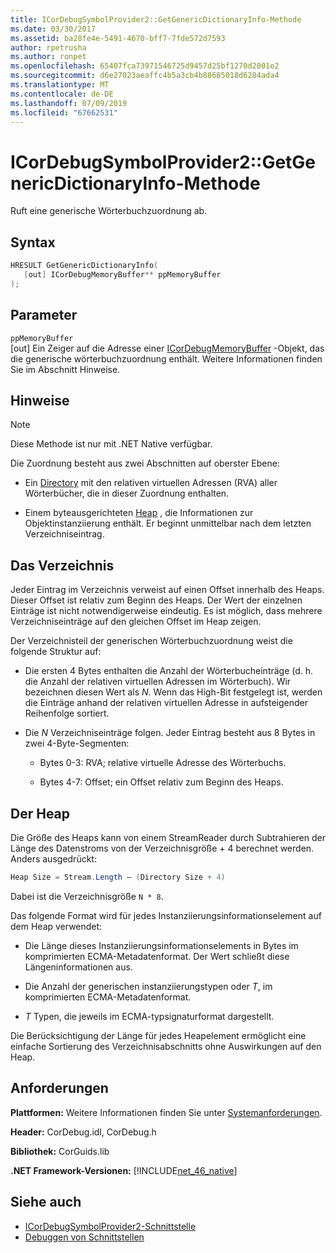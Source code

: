 ```yaml
---
title: ICorDebugSymbolProvider2::GetGenericDictionaryInfo-Methode
ms.date: 03/30/2017
ms.assetid: ba28fe4e-5491-4670-bff7-7fde572d7593
author: rpetrusha
ms.author: ronpet
ms.openlocfilehash: 65407fca73971546725d9457d25bf1270d2001e2
ms.sourcegitcommit: d6e27023aeaffc4b5a3cb4b88685018d6284ada4
ms.translationtype: MT
ms.contentlocale: de-DE
ms.lasthandoff: 07/09/2019
ms.locfileid: "67662531"
---
```

# <a name="icordebugsymbolprovider2getgenericdictionaryinfo-method"></a>ICorDebugSymbolProvider2::GetGenericDictionaryInfo-Methode

Ruft eine generische Wörterbuchzuordnung ab.

## <a name="syntax"></a>Syntax

```cpp
HRESULT GetGenericDictionaryInfo(
   [out] ICorDebugMemoryBuffer** ppMemoryBuffer
);
```

## <a name="parameters"></a>Parameter

`ppMemoryBuffer`\
[out] Ein Zeiger auf die Adresse einer [ICorDebugMemoryBuffer](../../../../docs/framework/unmanaged-api/debugging/icordebugmemorybuffer-interface.md) -Objekt, das die generische wörterbuchzuordnung enthält. Weitere Informationen finden Sie im Abschnitt Hinweise.

## <a name="remarks"></a>Hinweise

> [!NOTE]
> Diese Methode ist nur mit .NET Native verfügbar.

Die Zuordnung besteht aus zwei Abschnitten auf oberster Ebene:

- Ein [Directory](#Directory) mit den relativen virtuellen Adressen (RVA) aller Wörterbücher, die in dieser Zuordnung enthalten.

- Einem byteausgerichteten [Heap](#Heap) , die Informationen zur Objektinstanziierung enthält. Er beginnt unmittelbar nach dem letzten Verzeichniseintrag.

<a name="Directory"></a>

## <a name="the-directory"></a>Das Verzeichnis

Jeder Eintrag im Verzeichnis verweist auf einen Offset innerhalb des Heaps. Dieser Offset ist relativ zum Beginn des Heaps. Der Wert der einzelnen Einträge ist nicht notwendigerweise eindeutig. Es ist möglich, dass mehrere Verzeichniseinträge auf den gleichen Offset im Heap zeigen.

Der Verzeichnisteil der generischen Wörterbuchzuordnung weist die folgende Struktur auf:

- Die ersten 4 Bytes enthalten die Anzahl der Wörterbucheinträge (d. h. die Anzahl der relativen virtuellen Adressen im Wörterbuch). Wir bezeichnen diesen Wert als *N*. Wenn das High-Bit festgelegt ist, werden die Einträge anhand der relativen virtuellen Adresse in aufsteigender Reihenfolge sortiert.

- Die *N* Verzeichniseinträge folgen. Jeder Eintrag besteht aus 8 Bytes in zwei 4-Byte-Segmenten:

  - Bytes 0-3: RVA; relative virtuelle Adresse des Wörterbuchs.

  - Bytes 4-7: Offset; ein Offset relativ zum Beginn des Heaps.

<a name="Heap"></a>

## <a name="the-heap"></a>Der Heap

Die Größe des Heaps kann von einem StreamReader durch Subtrahieren der Länge des Datenstroms von der Verzeichnisgröße + 4 berechnet werden. Anders ausgedrückt:

```csharp
Heap Size = Stream.Length – (Directory Size + 4)
```

Dabei ist die Verzeichnisgröße `N * 8`.

Das folgende Format wird für jedes Instanziierungsinformationselement auf dem Heap verwendet:

- Die Länge dieses Instanziierungsinformationselements in Bytes im komprimierten ECMA-Metadatenformat. Der Wert schließt diese Längeninformationen aus.

- Die Anzahl der generischen instanziierungstypen oder *T*, im komprimierten ECMA-Metadatenformat.

- *T* Typen, die jeweils im ECMA-typsignaturformat dargestellt.

Die Berücksichtigung der Länge für jedes Heapelement ermöglicht eine einfache Sortierung des Verzeichnisabschnitts ohne Auswirkungen auf den Heap.

## <a name="requirements"></a>Anforderungen

**Plattformen:** Weitere Informationen finden Sie unter [Systemanforderungen](../../../../docs/framework/get-started/system-requirements.md).

**Header:** CorDebug.idl, CorDebug.h

**Bibliothek:** CorGuids.lib

**.NET Framework-Versionen:** [!INCLUDE[net_46_native](../../../../includes/net-46-native-md.md)]

## <a name="see-also"></a>Siehe auch

- [ICorDebugSymbolProvider2-Schnittstelle](../../../../docs/framework/unmanaged-api/debugging/icordebugsymbolprovider2-interface.md)
- [Debuggen von Schnittstellen](../../../../docs/framework/unmanaged-api/debugging/debugging-interfaces.md)
